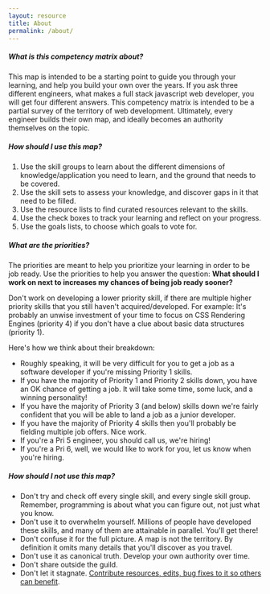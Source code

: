 ```yaml
---
layout: resource
title: About
permalink: /about/
---
```


##### What is this competency matrix about?

This map is intended to be a starting point to guide you through your learning, and help you build your own over the years.
If you ask three different engineers, what makes a full stack javascript web developer, you will get four different answers. This competency matrix is intended to be a partial survey of the territory of web development. Ultimately, every engineer builds their own map, and ideally becomes an authority themselves on the topic.

##### How should I use this map?

1. Use the skill groups to learn about the different dimensions of knowledge/application you need to learn, and the ground that needs to be covered.
2. Use the skill sets to assess your knowledge, and discover gaps in it that need to be filled.
3. Use the resource lists to find curated resources relevant to the skills.
4. Use the check boxes to track your learning and reflect on your progress.
5. Use the goals lists, to choose which goals to vote for.

##### What are the priorities?

The priorities are meant to help you prioritize your learning in order to be job ready. Use the priorities to help you answer the question: **What should I work on next to increases my chances of being job ready sooner?**

Don't work on developing a lower priority skill, if there are multiple higher priority skills that you still haven't acquired/developed. For example: It's probably an unwise investment of your time to focus on CSS Rendering Engines (priority 4) if you don't have a clue about basic data structures (priority 1).

Here's how we think about their breakdown:

- Roughly speaking, it will be very difficult for you to get a job as a software developer if you're missing Priority 1 skills.
- If you have the majority of Priority 1 and Priority 2 skills down, you have an OK chance of getting a job. It will take some time, some luck, and a winning personality!
- If you have the majority of Priority 3 (and below) skills down we're fairly confident that you will be able to land a job as a junior developer.
- If you have the majority of Priority 4 skills then you'll probably be fielding multiple job offers. Nice work.
- If you're a Pri 5 engineer, you should call us, we're hiring!
- If you're a Pri 6, well, we would like to work for you, let us know when you're hiring.

##### How should I not use this map?

- Don't try and check off every single skill, and every single skill group. Remember, programming is about what you can figure out, not just what you know.
- Don't use it to overwhelm yourself. Millions of people have developed these skills, and many of them are attainable in parallel. You'll get there!
- Don't confuse it for the full picture. A map is not the territory. By definition it omits many details that you'll discover as you travel.
- Don't use it as canonical truth. Develop your own authority over time.
- Don't share outside the guild.
- Don't let it stagnate. [Contribute resources, edits, bug fixes to it so others can benefit](https://github.com/GuildCrafts/matrix).
